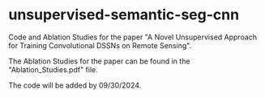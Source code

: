 # unsupervised-semantic-seg-cnn
Code and Ablation Studies for the paper "A Novel Unsupervised Approach for Training Convolutional DSSNs on Remote Sensing".

The Ablation Studies for the paper can be found in the "Ablation_Studies.pdf" file.

The code will be added by 09/30/2024.

